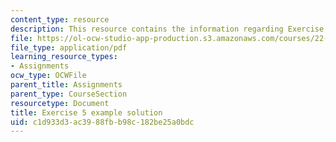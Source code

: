 ```yaml
---
content_type: resource
description: This resource contains the information regarding Exercise 5 example solution.
file: https://ol-ocw-studio-app-production.s3.amazonaws.com/courses/22-15-essential-numerical-methods-fall-2014/c1d933d3ac3988fbb98c182be25a0bdc_MIT22_15F14_ex05_soln.pdf
file_type: application/pdf
learning_resource_types:
- Assignments
ocw_type: OCWFile
parent_title: Assignments
parent_type: CourseSection
resourcetype: Document
title: Exercise 5 example solution
uid: c1d933d3-ac39-88fb-b98c-182be25a0bdc
---
```

